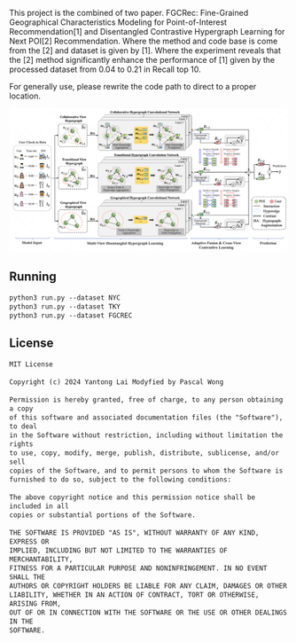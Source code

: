 This project is the combined of two paper. FGCRec: Fine-Grained Geographical Characteristics Modeling for Point-of-Interest Recommendation[1] and Disentangled Contrastive Hypergraph Learning for Next POI[2] Recommendation. Where the method and code base is come from the [2] and dataset is given by [1]. Where the experiment reveals that the [2] method significantly enhance the performance of [1] given by the processed dataset from 0.04 to 0.21 in Recall top 10.

For generally use, please rewrite the code path to direct to a proper location.




![DCHL Model](./img/DCHL.png)


## Running
```
python3 run.py --dataset NYC
python3 run.py --dataset TKY
python3 run.py --dataset FGCREC
```


## License
```
MIT License

Copyright (c) 2024 Yantong Lai Modyfied by Pascal Wong

Permission is hereby granted, free of charge, to any person obtaining a copy
of this software and associated documentation files (the "Software"), to deal
in the Software without restriction, including without limitation the rights
to use, copy, modify, merge, publish, distribute, sublicense, and/or sell
copies of the Software, and to permit persons to whom the Software is
furnished to do so, subject to the following conditions:

The above copyright notice and this permission notice shall be included in all
copies or substantial portions of the Software.

THE SOFTWARE IS PROVIDED "AS IS", WITHOUT WARRANTY OF ANY KIND, EXPRESS OR
IMPLIED, INCLUDING BUT NOT LIMITED TO THE WARRANTIES OF MERCHANTABILITY,
FITNESS FOR A PARTICULAR PURPOSE AND NONINFRINGEMENT. IN NO EVENT SHALL THE
AUTHORS OR COPYRIGHT HOLDERS BE LIABLE FOR ANY CLAIM, DAMAGES OR OTHER
LIABILITY, WHETHER IN AN ACTION OF CONTRACT, TORT OR OTHERWISE, ARISING FROM,
OUT OF OR IN CONNECTION WITH THE SOFTWARE OR THE USE OR OTHER DEALINGS IN THE
SOFTWARE.
```

